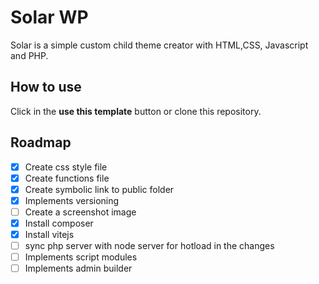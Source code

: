 # Solar WP

Solar is a simple custom child theme creator with HTML,CSS, Javascript and PHP.

## How to use

Click in the **use this template** button or clone this repository.

## Roadmap

- [x] Create css style file
- [x] Create functions file
- [x] Create symbolic link to public folder
- [x] Implements versioning
- [ ] Create a screenshot image
- [x] Install composer
- [x] Install vitejs
- [ ] sync php server with node server for hotload in the changes
- [ ] Implements script modules
- [ ] Implements admin builder
